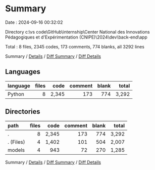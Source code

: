 # Summary

Date : 2024-09-16 00:32:02

Directory c:\\vs code\\GitHub\\internship\\Center National des Innovations Pédagogiques et d'Expérimentation (CNIPE)\\2024\\dev\\back-end\\app

Total : 8 files,  2345 codes, 173 comments, 774 blanks, all 3292 lines

Summary / [Details](details.md) / [Diff Summary](diff.md) / [Diff Details](diff-details.md)

## Languages
| language | files | code | comment | blank | total |
| :--- | ---: | ---: | ---: | ---: | ---: |
| Python | 8 | 2,345 | 173 | 774 | 3,292 |

## Directories
| path | files | code | comment | blank | total |
| :--- | ---: | ---: | ---: | ---: | ---: |
| . | 8 | 2,345 | 173 | 774 | 3,292 |
| . (Files) | 4 | 1,402 | 101 | 504 | 2,007 |
| models | 4 | 943 | 72 | 270 | 1,285 |

Summary / [Details](details.md) / [Diff Summary](diff.md) / [Diff Details](diff-details.md)